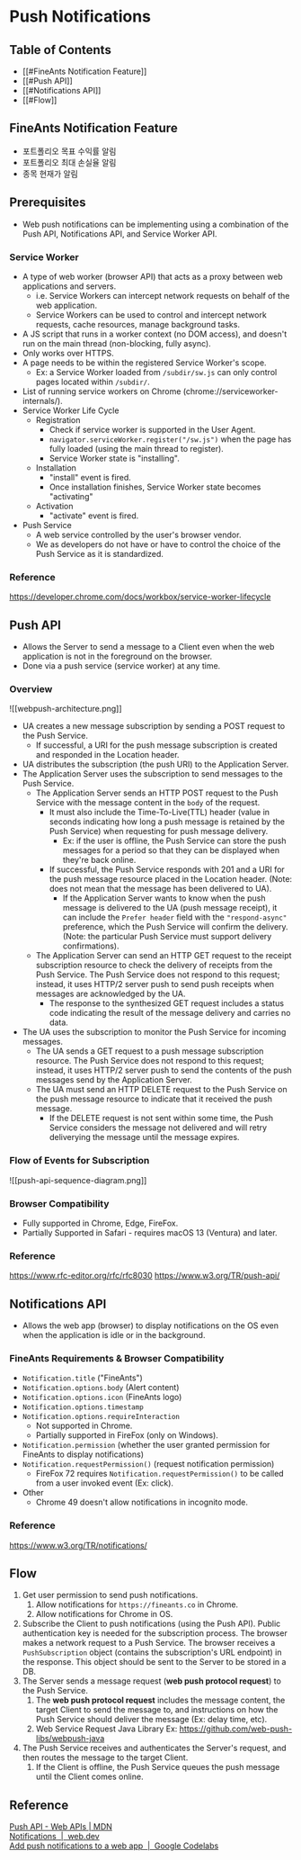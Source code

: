 # Push Notifications

## Table of Contents
- [[#FineAnts Notification Feature]]
- [[#Push API]]
- [[#Notifications API]]
- [[#Flow]]

## FineAnts Notification Feature
- 포트폴리오 목표 수익률 알림
- 포트폴리오 최대 손실율 알림
- 종목 현재가 알림

## Prerequisites
- Web push notifications can be implementing using a combination of the Push API, Notifications API, and Service Worker API.
### Service Worker
- A type of web worker (browser API) that acts as a proxy between web applications and servers.
	- i.e. Service Workers can intercept network requests on behalf of the web application.
	- Service Workers can be used to control and intercept network requests, cache resources, manage background tasks.
- A JS script that runs in a worker context (no DOM access), and doesn't run on the main thread (non-blocking, fully async).
- Only works over HTTPS.
- A page needs to be within the registered Service Worker's scope.
	- Ex: a Service Worker loaded from `/subdir/sw.js` can only control pages located within `/subdir/`.
- List of running service workers on Chrome (chrome://serviceworker-internals/).
- Service Worker Life Cycle
	- Registration
		- Check if service worker is supported in the User Agent.
		- `navigator.serviceWorker.register("/sw.js")` when the page has fully loaded (using the main thread to register).
		- Service Worker state is "installing".
	- Installation
		- "install" event is fired.
		- Once installation finishes, Service Worker state becomes "activating"
	- Activation
		- "activate" event is fired.
- Push Service
	- A web service controlled by the user's browser vendor.
	- We as developers do not have or have to control the choice of the Push Service as it is standardized.
### Reference
https://developer.chrome.com/docs/workbox/service-worker-lifecycle

## Push API
- Allows the Server to send a message to a Client even when the web application is not in the foreground on the browser.
- Done via a push service (service worker) at any time.
### Overview
![[webpush-architecture.png]]
- UA creates a new message subscription by sending a POST request to the Push Service.
	- If successful, a URI for the push message subscription is created and responded in the Location header.
- UA distributes the subscription (the push URI) to the Application Server.
- The Application Server uses the subscription to send messages to the Push Service.
	- The Application Server sends an HTTP POST request to the Push Service with the message content in the `body` of the request.
		- It must also include the Time-To-Live(TTL) header (value in seconds indicating how long a push message is retained by the Push Service) when requesting for push message delivery.
			- Ex: if the user is offline, the Push Service can store the push messages for a period so that they can be displayed when they're back online.
		- If successful, the Push Service responds with 201 and a URI for the push message resource placed in the Location header. (Note: does not mean that the message has been delivered to UA).
			- If the Application Server wants to know when the push message is delivered to the UA (push message receipt), it can include the `Prefer header` field with the `"respond-async"` preference, which the Push Service will confirm the delivery. (Note: the particular Push Service must support delivery confirmations).
	- The Application Server can send an HTTP GET request to the receipt subscription resource to check the delivery of receipts from the Push Service. The Push Service does not respond to this request; instead, it uses HTTP/2 server push to send push receipts when messages are acknowledged by the UA.
		- The response to the synthesized GET request includes a status code indicating the result of the message delivery and carries no data.
- The UA uses the subscription to monitor the Push Service for incoming messages.
	- The UA sends a GET request to a push message subscription resource. The Push Service does not respond to this request; instead, it uses HTTP/2 server push to send the contents of the push messages send by the Application Server.
	- The UA must send an HTTP DELETE request to the Push Service on the push message resource to indicate that it received the push message.
		- If the DELETE request is not sent within some time, the Push Service considers the message not delivered and will retry deliverying the message until the message expires.
### Flow of Events for Subscription
![[push-api-sequence-diagram.png]]

### Browser Compatibility
- Fully supported in Chrome, Edge, FireFox.
- Partially Supported in Safari - requires macOS 13 (Ventura) and later.
### Reference
https://www.rfc-editor.org/rfc/rfc8030
https://www.w3.org/TR/push-api/

## Notifications API
- Allows the web app (browser) to display notifications on the OS even when the application is idle or in the background.
### FineAnts Requirements & Browser Compatibility
- `Notification.title` ("FineAnts")
- `Notification.options.body` (Alert content)
- `Notification.options.icon` (FineAnts logo)
- `Notification.options.timestamp`
- `Notification.options.requireInteraction`
	- Not supported in Chrome.
	- Partially supported in FireFox (only on Windows).
- `Notification.permission` (whether the user granted permission for FineAnts to display notifications)
- `Notification.requestPermission()` (request notification permission)
	- FireFox 72 requires `Notification.requestPermission()` to be called from a user invoked event (Ex: click).
- Other
	- Chrome 49 doesn't allow notifications in incognito mode.
### Reference
https://www.w3.org/TR/notifications/

## Flow

1. Get user permission to send push notifications.
	1. Allow notifications for `https://fineants.co` in Chrome.
	2. Allow notifications for Chrome in OS.
2. Subscribe the Client to push notifications (using the Push API). Public authentication key is needed for the subscription process. The browser makes a network request to a Push Service. The browser receives a `PushSubscription` object (contains the subscription's URL endpoint) in the response. This object should be sent to the Server to be stored in a DB.
3. The Server sends a message request (**web push protocol request**) to the Push Service. 
	1. The **web push protocol request** includes the message content, the target Client to send the message to, and instructions on how the Push Service should deliver the message (Ex: delay time, etc).
	2. Web Service Request Java Library Ex: https://github.com/web-push-libs/webpush-java
4. The Push Service receives and authenticates the Server's request, and then routes the message to the target Client.
	1. If the Client is offline, the Push Service queues the push message until the Client comes online.

## Reference
[Push API - Web APIs | MDN](https://developer.mozilla.org/en-US/docs/Web/API/Push_API)  
[Notifications  |  web.dev](https://web.dev/explore/notifications)  
[Add push notifications to a web app  |  Google Codelabs](https://codelabs.developers.google.com/codelabs/push-notifications#0)  
